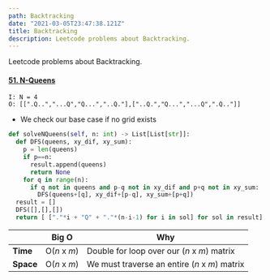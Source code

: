 ```yaml
---
path: Backtracking
date: "2021-03-05T23:47:38.121Z"
title: Backtracking
description: Leetcode problems about Backtracking.
---
```


Leetcode problems about Backtracking.

#### [51. N-Queens](https://leetcode.com/problems/n-queens/)

`I: N = 4`<br/>
`O: [[".Q..","...Q","Q...","..Q."],["..Q.","Q...","...Q",".Q.."]]`<br/>

- We check our base case if no grid exists

```python
def solveNQueens(self, n: int) -> List[List[str]]:
  def DFS(queens, xy_dif, xy_sum):
    p = len(queens)
    if p==n:
      result.append(queens)
      return None
    for q in range(n):
      if q not in queens and p-q not in xy_dif and p+q not in xy_sum:
        DFS(queens+[q], xy_dif+[p-q], xy_sum+[p+q])
  result = []
  DFS([],[],[])
  return [ ["."*i + "Q" + "."*(n-i-1) for i in sol] for sol in result]
```

|           | Big O                      | Why                                                         |
| --------- | -------------------------- | ----------------------------------------------------------- |
| **Time**  | O(<em>n</em> x <em>m</em>) | Double for loop over our (<em>n</em> x <em>m</em>) matrix   |
| **Space** | O(<em>n</em> x <em>m</em>) | We must traverse an entire (<em>n</em> x <em>m</em>) matrix |
